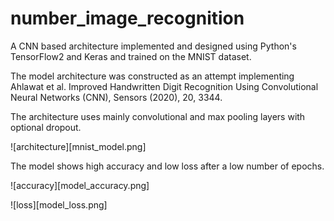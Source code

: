 # number_image_recognition
A CNN based architecture implemented and designed using Python's TensorFlow2 and Keras and trained on the MNIST dataset.

The model architecture was constructed as an attempt implementing Ahlawat et al. Improved Handwritten Digit Recognition Using Convolutional Neural Networks (CNN), Sensors (2020), 20, 3344.

The architecture uses mainly convolutional and max pooling layers with optional dropout.

![architecture][mnist_model.png]

The model shows high accuracy and low loss after a low number of epochs.

![accuracy][model_accuracy.png]

![loss][model_loss.png]
